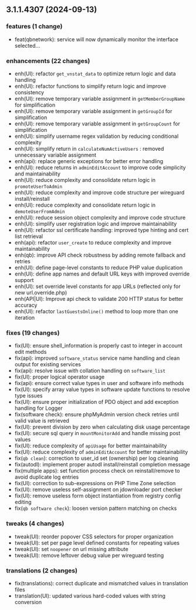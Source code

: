 ## 3.1.1.4307 (2024-09-13)

### features (1 change)

- feat(qbnetwork): service will now dynamically monitor the interface selected...

### enhancements (22 changes)

- enh(UI): refactor `get_vnstat_data` to optimize return logic and data handling
- enh(UI): refactor functions to simplify return logic and improve consistency
- enh(UI): remove temporary variable assignment in `getMemberGroupName` for simplification
- enh(UI): remove temporary variable assignment in `getGroupId` for simplification
- enh(UI): remove temporary variable assignment in `getGroupCount` for simplification
- enh(UI): simplify username regex validation by reducing conditional complexity
- enh(UI): simplify return in `calculateNumActiveUsers` : removed unnecessary variable assignment
- enh(api): replace generic exceptions for better error handling
- enh(UI): reduce returns in `adminEditAccount` to improve code simplicity and maintainability
- enh(UI): reduce complexity and consolidate return logic in `promoteUserToAdmin`
- enh(UI): reduce complexity and improve code structure per wireguard install/reinstall
- enh(UI): reduce complexity and consolidate return logic in `demoteUserFromAdmin`
- enh(UI): reduce session object complexity and improve code structure
- enh(UI): simplify user registration logic and improve maintainability
- enh(UI): refactor ssl certificate handling: improved type hinting and cert list retrieval
- enh(api): refactor `user_create` to reduce complexity and improve maintainability
- enh(qb): improve API check robustness by adding remote fallback and retries
- enh(UI): define page-level constants to reduce PHP value duplication
- enh(UI): define app names and default URL keys with improved override support
- enh(UI): set override level constants for app URLs (reflected only for new url.override.php)
- enh(API|UI): Improve api check to validate 200 HTTP status for better accuracy
- enh(UI): refactor `lastGuestsOnline()` method to loop more than one iteration

### fixes (19 changes)

- fix(UI): ensure shell_information is properly cast to integer in account edit methods
- fix(api): improved `software_status` service name handling and clean output for existing services
- fix(api): resolve issue with collation handling on `software_list`
- fix(UI): proper logical operator usage
- fix(api): ensure correct value types in user and software info methods
- fix(UI): specify array value types in software update functions to resolve type issues
- fix(UI): ensure proper initialization of PDO object and add exception handling for Logger
- fix(software check): ensure phpMyAdmin version check retries until valid value is retrieved
- fix(UI): prevent division by zero when calculating disk usage percentage
- fix(UI): secure sql query in `mountMonitorAdd` and handle missing post values
- fix(UI): reduce complexity of `apiUsage` for better maintainability
- fix(UI): reduce complexity of `adminEditAccount` for better maintainability
- fix(`qb clean`): correction to user_id set (ownership) per log cleaning
- fix(autodl): implement proper autodl install/reinstall completion message
- fix(multiple apps): set function process check on reinstall/remove to avoid duplicate log entries
- fix(UI): correction to sub-expressions on PHP Time Zone selection
- fix(UI): remove useless self-assignment on jdownloader port checker
- fix(UI): remove useless form object instantiation from registry config editing
- fix(`qb software check`): loosen version pattern matching on checks

### tweaks (4 changes)

- tweak(UI): reorder popover CSS selectors for proper organization
- tweak(UI): set per page level defined constants for repeating values
- tweak(UI): set `noopener` on url missing attribute
- tweak(UI): remove leftover debug value per wireguard testing

### translations (2 changes)

- fix(translations): correct duplicate and mismatched values in translation files
- translation(UI): updated various hard-coded values with string conversion
